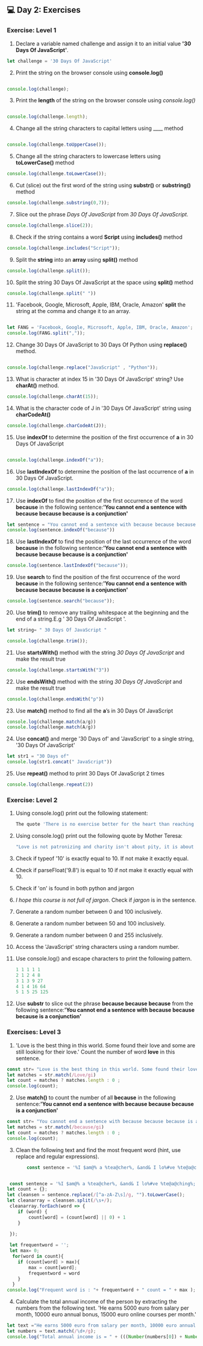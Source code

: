 ## 💻 Day 2: Exercises

### Exercise: Level 1

1. Declare a variable named challenge and assign it to an initial value **'30 Days Of JavaScript'**.
```js
let challenge = '30 Days Of JavaScript'
```
2. Print the string on the browser console using __console.log()__
```js

console.log(challenge);

```
3. Print the __length__ of the string on the browser console using _console.log()_

```js

console.log(challenge.length);

```

4. Change all the string characters to capital letters using ____ method
```js

console.log(challenge.toUpperCase());

```
5. Change all the string characters to lowercase letters using __toLowerCase()__ method

```js
console.log(challenge.toLowerCase());
```
6. Cut (slice) out the first word of the string using __substr()__ or __substring()__ method
```js
console.log(challenge.substring(0,7));

```
7. Slice out the phrase *Days Of JavaScript* from *30 Days Of JavaScript*.
```js
console.log(challenge.slice(2));
```
8. Check if the string contains a word __Script__ using __includes()__ method
```js
console.log(challenge.includes("Script"));
```
9. Split the __string__ into an __array__ using __split()__ method
```js
console.log(challenge.split());

```
10. Split the string 30 Days Of JavaScript at the space using __split()__ method
```js
console.log(challenge.split(" "))
```
11. 'Facebook, Google, Microsoft, Apple, IBM, Oracle, Amazon' __split__ the string at the comma and change it to an array.
```js

let FANG = 'Facebook, Google, Microsoft, Apple, IBM, Oracle, Amazon';
console.log(FANG.split(","));
```
12. Change 30 Days Of JavaScript to 30 Days Of Python using __replace()__ method.
```js

console.log(challenge.replace("JavaScript" , "Python"));
```

13. What is character at index 15 in '30 Days Of JavaScript' string? Use __charAt()__ method.
```js
console.log(challenge.charAt(15));

```
14. What is the character code of J in '30 Days Of JavaScript' string using __charCodeAt()__

```js
console.log(challenge.charCodeAt(J));

```
15. Use __indexOf__ to determine the position of the first occurrence of __a__ in 30 Days Of JavaScript
```js

console.log(challenge.indexOf("a"));
```

16. Use __lastIndexOf__ to determine the position of the last occurrence of __a__ in 30 Days Of JavaScript.
```js
console.log(challenge.lastIndexOf("a"));
```
17. Use __indexOf__ to find the position of the first occurrence of the word __because__ in the following sentence:__'You cannot end a sentence with because because because is a conjunction'__

```js
let sentence = "You cannot end a sentence with because because because is a conjunction"
console.log(sentence.indexOf("because"))
```
18. Use __lastIndexOf__ to find the position of the last occurrence of the word __because__ in the following sentence:__'You cannot end a sentence with because because because is a conjunction'__

```js
console.log(sentence.lastIndexOf("because"));
```
19. Use __search__ to find the position of the first occurrence of the word __because__ in the following sentence:__'You cannot end a sentence with because because because is a conjunction'__
```js
console.log(sentence.search("because"));

```
20. Use __trim()__ to remove any trailing whitespace at the beginning and the end of a string.E.g ' 30 Days Of JavaScript '.

```js
let string= " 30 Days Of JavaScript "

console.log(challenge.trim());
```
21. Use __startsWith()__ method with the string *30 Days Of JavaScript* and make the result true

```js
console.log(challenge.startsWith("3"))
```
22. Use __endsWith()__ method with the string *30 Days Of JavaScript* and make the result true
```js
console.log(challenge.endsWith("p"))
```

23. Use __match()__ method to find all the __a__’s in 30 Days Of JavaScript
```js
console.log(challenge.match(a/g))
console.log(challenge.match(A/g))

```

24. Use __concat()__ and merge '30 Days of' and 'JavaScript' to a single string, '30 Days Of JavaScript'
```js
let str1 = "30 Days of"
console.log(str1.concat(" JavaScript"))
```
25. Use __repeat()__ method to print 30 Days Of JavaScript 2 times

```js
console.log(challenge.repeat(2))
```

### Exercise: Level 2

1. Using console.log() print out the following statement:

    ```sh
    The quote 'There is no exercise better for the heart than reaching down and lifting people up.' by John Holmes teaches us to help one another.
    ```

2. Using console.log() print out the following quote by Mother Teresa:

    ```sh
    "Love is not patronizing and charity isn't about pity, it is about love. Charity and love are the same -- with charity you give love, so don't just give money but reach out your hand instead."
    ```

3. Check if typeof '10' is exactly equal to 10. If not make it exactly equal.
4. Check if parseFloat('9.8') is equal to 10 if not make it exactly equal with 10.
5. Check if 'on' is found in both python and jargon
6. _I hope this course is not full of jargon_. Check if _jargon_ is in the sentence.
7. Generate a random number between 0 and 100 inclusively.
8. Generate a random number between 50 and 100 inclusively.
9. Generate a random number between 0 and 255 inclusively.
10. Access the 'JavaScript' string characters using a random number.
11. Use console.log() and escape characters to print the following pattern.

    ```js
    1 1 1 1 1
    2 1 2 4 8
    3 1 3 9 27
    4 1 4 16 64
    5 1 5 25 125
    ```

12.  Use __substr__ to slice out the phrase __because because because__ from the following sentence:__'You cannot end a sentence with because because because is a conjunction'__

### Exercises: Level 3

1. 'Love is the best thing in this world. Some found their love and some are still looking for their love.' Count the number of word __love__ in this sentence.
```js
const str= "Love is the best thing in this world. Some found their love and some are still looking for their love."
let matches = str.match(/Love/gi)
let count = matches ? matches.length : 0 ;
console.log(count); 
```

2. Use __match()__ to count the number of all __because__ in the following sentence:__'You cannot end a sentence with because because because is a conjunction'__

```js
const str= "You cannot end a sentence with because because because is a conjunction"
let matches = str.match(/because/gi)
let count = matches ? matches.length : 0 ;
console.log(count); 

```
3. Clean the following text and find the most frequent word (hint, use replace and regular expressions).

    ```js
        const sentence = '%I $am@% a %tea@cher%, &and& I lo%#ve %te@a@ching%;. The@re $is no@th@ing; &as& mo@re rewarding as educa@ting &and& @emp%o@weri@ng peo@ple. ;I found tea@ching m%o@re interesting tha@n any ot#her %jo@bs. %Do@es thi%s mo@tiv#ate yo@u to be a tea@cher!? %Th#is 30#Days&OfJavaScript &is al@so $the $resu@lt of &love& of tea&ching'
    ```
```js

 const sentence = '%I $am@% a %tea@cher%, &and& I lo%#ve %te@a@ching%;. The@re $is no@th@ing; &as& mo@re rewarding as educa@ting &and& @emp%o@weri@ng peo@ple. ;I found tea@ching m%o@re interesting tha@n any ot#her %jo@bs. %Do@es thi%s mo@tiv#ate yo@u to be a tea@cher!? %Th#is 30#Days&OfJavaScript &is al@so $the $resu@lt of &love& of tea&ching'
let count = {};
let cleansen = sentence.replace(/[^a-zA-Z\s]/g, "").toLowerCase(); 
let cleanarray = cleansen.split(/\s+/);
 cleanarray.forEach(word => {
    if (word) {
        count[word] = (count[word] || 0) + 1
    }
    
 });

 let frequentword = '';
 let max= 0;
  for(word in count){
    if (count[word] > max){
        max = count[word];
        frequentword = word
    }
  }
console.log("Frequent word is : "+ frequentword + " count = " + max );
 ```
4. Calculate the total annual income of the person by extracting the numbers from the following text. 'He earns 5000 euro from salary per month, 10000 euro annual bonus, 15000 euro online courses per month.'
```js
let text ="He earns 5000 euro from salary per month, 10000 euro annual bonus, 15000 euro online courses per month."
let numbers = text.match(/\d+/g);
console.log("Total annual income is = " + (((Number(numbers[0]) + Number(numbers[2]) )* 12) + Number(numbers[1]) ));
```